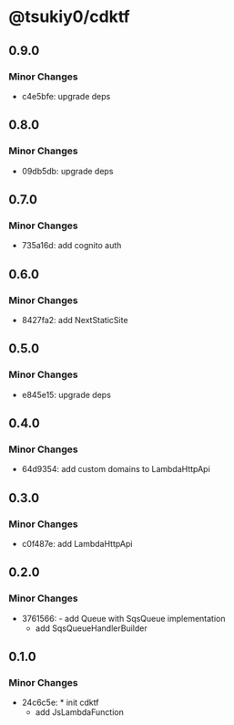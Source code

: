 # @tsukiy0/cdktf

## 0.9.0

### Minor Changes

- c4e5bfe: upgrade deps

## 0.8.0

### Minor Changes

- 09db5db: upgrade deps

## 0.7.0

### Minor Changes

- 735a16d: add cognito auth

## 0.6.0

### Minor Changes

- 8427fa2: add NextStaticSite

## 0.5.0

### Minor Changes

- e845e15: upgrade deps

## 0.4.0

### Minor Changes

- 64d9354: add custom domains to LambdaHttpApi

## 0.3.0

### Minor Changes

- c0f487e: add LambdaHttpApi

## 0.2.0

### Minor Changes

- 3761566: - add Queue with SqsQueue implementation
  - add SqsQueueHandlerBuilder

## 0.1.0

### Minor Changes

- 24c6c5e: \* init cdktf
  - add JsLambdaFunction
